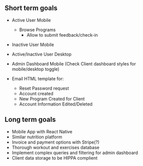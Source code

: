 ## Short term goals

-   Active User Mobile

    -   Browse Programs
        -   Allow to submit feedback/check-in

-   Inactive User Mobile

-   Active/Inactive User Desktop

-   Admin Dashboard Mobile (Check Client dashboard styles for mobile/desktop toggle)

-   Email HTML template for:
    -   Reset Password request
    -   Account created
    -   New Program Created for Client
    -   Account Information Edited/Deleted

## Long term goals

-   Mobile App with React Native
-   Similar nutrition platform
-   Invoice and payment options with Stripe(?)
-   Thorough workout and exercises database
-   Implement complex queries and filtering for admin dashboard
-   Client data storage to be HIPPA complient
